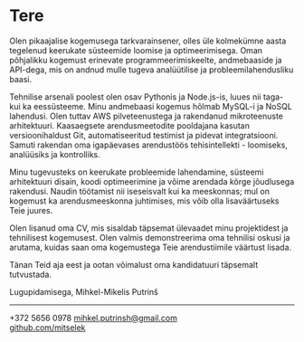 # Tere

Olen pikaajalise kogemusega tarkvarainsener, olles üle kolmekümne aasta tegelenud keerukate süsteemide loomise ja optimeerimisega. Oman põhjalikku kogemust erinevate programmeerimiskeelte, andmebaaside ja API-dega, mis on andnud mulle tugeva analüütilise ja probleemilahendusliku baasi.

Tehnilise arsenali poolest olen osav Pythonis ja Node.js-is, luues nii taga- kui ka eessüsteeme. Minu andmebaasi kogemus hõlmab MySQL-i ja NoSQL lahendusi. Olen tuttav AWS pilveteenustega ja rakendanud mikroteenuste arhitektuuri. Kaasaegsete arendusmeetodite pooldajana kasutan versioonihaldust Git, automatiseeritud testimist ja pidevat integratsiooni. Samuti rakendan oma igapäevases arendustöös tehisintellekti - loomiseks, analüüsiks ja kontrolliks.

Minu tugevusteks on keerukate probleemide lahendamine, süsteemi arhitektuuri disain, koodi optimeerimine ja võime arendada kõrge jõudlusega rakendusi. Naudin töötamist nii iseseisvalt kui ka meeskonnas; mul on kogemust ka arendusmeeskonna juhtimises, mis võib olla lisaväärtuseks Teie juures.

Olen lisanud oma CV, mis sisaldab täpsemat ülevaadet minu projektidest ja tehnilisest kogemusest. Olen valmis demonstreerima oma tehnilisi oskusi ja arutama, kuidas saan oma kogemustega Teie arendustiimile väärtust lisada.

Tänan Teid aja eest ja ootan võimalust oma kandidatuuri täpsemalt tutvustada.

Lugupidamisega,
Mihkel-Mikelis Putrinš

---

+372 5656 0978
[mihkel.putrinsh@gmail.com](mailto:mihkel.putrinsh@gmail.com)  
[github.com/mitselek](https://github.com/mitselek)
